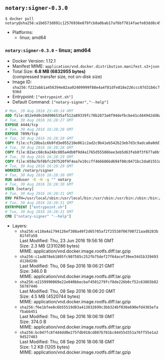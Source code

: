 ## `notary:signer-0.3.0`

```console
$ docker pull notary@sha256:a1b6573d891c12576936e879fcb8a0bab17af6bf7814faefe03dd8c45f150c37
```

-	Platforms:
	-	linux; amd64

### `notary:signer-0.3.0` - linux; amd64

-	Docker Version: 1.12.1
-	Manifest MIME: `application/vnd.docker.distribution.manifest.v2+json`
-	Total Size: **6.8 MB (6832955 bytes)**  
	(compressed transfer size, not on-disk size)
-	Image ID: `sha256:f222abb1a456394e82aa92409999f88e4a4f81dfe818e226ccc07d31b6c7936d`
-	Entrypoint: `["entrypoint.sh"]`
-	Default Command: `["notary-signer","--help"]`

```dockerfile
# Mon, 29 Aug 2016 23:49:14 GMT
ADD file:852e9d0cb9d906535af512a89339fc70b2873a0f94defbcbe41cd44942dd6ac8 in / 
# Tue, 30 Aug 2016 16:28:27 GMT
EXPOSE 4444/tcp
# Tue, 30 Aug 2016 16:28:28 GMT
EXPOSE 7899/tcp
# Tue, 30 Aug 2016 16:28:28 GMT
COPY file:cfc28ba1c6b9fd3e055210e061c2ad2c9b41eb542b23eb7d3c9adca0a0dd775d in /notary/signer/ 
# Tue, 30 Aug 2016 16:28:28 GMT
COPY file:82acc68c6a248c805a4db0f9d4a1765d55586bee3eb5d63feb0f3f677a8bf902 in /notary/signer/ 
# Tue, 30 Aug 2016 16:28:29 GMT
COPY file:659a7bf8bfc297520f9f4ea7e10ccff4b6686bd694f08c0471bc2da01551deb8 in /notary/signer/ 
# Tue, 30 Aug 2016 16:28:29 GMT
WORKDIR /notary/signer
# Tue, 30 Aug 2016 16:28:30 GMT
RUN adduser -D -H -g "" notary
# Tue, 30 Aug 2016 16:28:30 GMT
USER [notary]
# Tue, 30 Aug 2016 16:28:31 GMT
ENV PATH=/usr/local/sbin:/usr/local/bin:/usr/sbin:/usr/bin:/sbin:/bin:/notary/signer
# Tue, 30 Aug 2016 16:28:31 GMT
ENTRYPOINT ["entrypoint.sh"]
# Tue, 30 Aug 2016 16:28:31 GMT
CMD ["notary-signer" "--help"]
```

-	Layers:
	-	`sha256:e110a4a1794126ef308a49f2d65785af2f25538f06700721aad8283b81fdfa58`  
		Last Modified: Thu, 23 Jun 2016 19:56:16 GMT  
		Size: 2.3 MB (2310286 bytes)  
		MIME: application/vnd.docker.image.rootfs.diff.tar.gzip
	-	`sha256:c1ad878eb1805fc907585c252fb75def27f64acef39ee34d1b339493d128d2db`  
		Last Modified: Thu, 08 Sep 2016 18:06:21 GMT  
		Size: 346.0 B  
		MIME: application/vnd.docker.image.rootfs.diff.tar.gzip
	-	`sha256:e2159990869e22e040bbecbaf4501279fcf8de226b0cf52c63865b8256787446`  
		Last Modified: Thu, 08 Sep 2016 18:06:20 GMT  
		Size: 4.5 MB (4520744 bytes)  
		MIME: application/vnd.docker.image.rootfs.diff.tar.gzip
	-	`sha256:f6e1bfee8c6b55519d83a413032699c3bb324bf030a690efd4365efafbabb451`  
		Last Modified: Thu, 08 Sep 2016 18:06:19 GMT  
		Size: 374.0 B  
		MIME: application/vnd.docker.image.rootfs.diff.tar.gzip
	-	`sha256:bc047fc8f4d4dd0e275fdb918cd087b781bc84455d351a76ff55e1a29d527403`  
		Last Modified: Thu, 08 Sep 2016 18:06:18 GMT  
		Size: 1.2 KB (1205 bytes)  
		MIME: application/vnd.docker.image.rootfs.diff.tar.gzip
